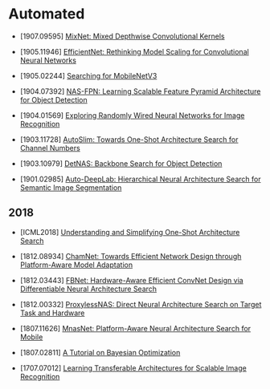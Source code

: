 # Automated

- [1907.09595] [MixNet: Mixed Depthwise Convolutional Kernels
](https://arxiv.org/abs/1907.09595)

- [1905.11946] [EfficientNet: Rethinking Model Scaling for Convolutional Neural Networks](https://arxiv.org/abs/1905.11946)

- [1905.02244] [Searching for MobileNetV3](https://arxiv.org/abs/1905.02244)

- [1904.07392] [NAS-FPN: Learning Scalable Feature Pyramid Architecture for Object Detection](https://arxiv.org/abs/1904.07392)

- [1904.01569] [Exploring Randomly Wired Neural Networks for Image Recognition](https://arxiv.org/abs/1904.01569)

- [1903.11728] [AutoSlim: Towards One-Shot Architecture Search for Channel Numbers](https://arxiv.org/abs/1903.11728)

- [1903.10979] [DetNAS: Backbone Search for Object Detection](https://arxiv.org/abs/1903.10979)

- [1901.02985] [Auto-DeepLab: Hierarchical Neural Architecture Search for Semantic Image Segmentation](https://arxiv.org/abs/1901.02985)

## 2018

- [ICML2018] [Understanding and Simplifying One-Shot Architecture Search](https://proceedings.mlr.press/v80/bender18a/bender18a.pdf)

- [1812.08934] [ChamNet: Towards Efficient Network Design through Platform-Aware Model
Adaptation](https://arxiv.org/abs/1812.08934)

- [1812.03443] [FBNet: Hardware-Aware Efficient ConvNet Design via Differentiable Neural Architecture Search](https://arxiv.org/abs/1812.03443)

- [1812.00332] [ProxylessNAS: Direct Neural Architecture Search on Target Task and Hardware](https://arxiv.org/abs/1812.00332)

- [1807.11626] [MnasNet: Platform-Aware Neural Architecture Search for Mobile](https://arxiv.org/abs/1807.11626)

- [1807.02811] [A Tutorial on Bayesian Optimization](https://arxiv.org/pdf/1807.02811.pdf)

- [1707.07012] [Learning Transferable Architectures for Scalable Image Recognition](https://arxiv.org/abs/1707.07012)
